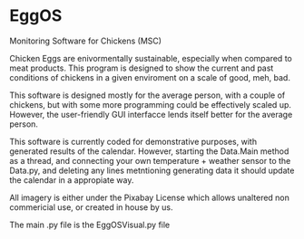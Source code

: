 # EggOS
Monitoring Software for Chickens (MSC)

Chicken Eggs are enivormentally sustainable, especially when compared to meat products. This program is designed to show the current and past conditions of chickens in a given enviroment on a scale of good, meh, bad.

This software is designed mostly for the average person, with a couple of chickens, but with some more programming could be effectively scaled up. However, the user-friendly GUI interfacce lends itself better for the average person.

This software is currently coded for demonstrative purposes, with generated results of the calendar.
However, starting the Data.Main method as a thread, and connecting your own temperature + weather sensor to the Data.py, and deleting any lines metntioning generating data
it should update the calendar in a appropiate way.

All imagery is either under the Pixabay License which allows unaltered non commericial use, or created in house by us.

The main .py file is the EggOSVisual.py file
